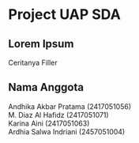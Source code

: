 # Project UAP SDA
## Lorem Ipsum
Ceritanya Filler
## Nama Anggota
Andhika Akbar Pratama (2417051056)
<br/> M. Diaz Al Hafidz (2417051071)
<br/> Karina Aini (2417051063)
<br/> Ardhia Salwa Indriani (2457051004)
